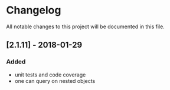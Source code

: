 # Changelog
All notable changes to this project will be documented in this file.

## [2.1.11] - 2018-01-29
### Added
- unit tests and code coverage
- one can query on nested objects